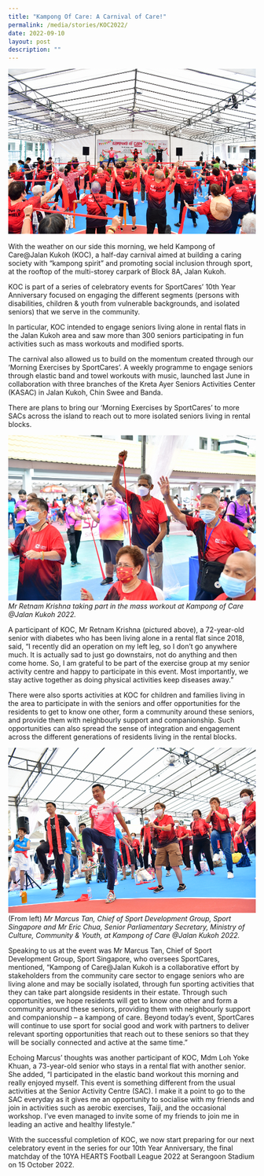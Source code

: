 ```yaml
---
title: "Kampong Of Care: A Carnival of Care!"
permalink: /media/stories/KOC2022/
date: 2022-09-10
layout: post
description: ""
---
```

![](/images/Main%20Photo%20for%20KOC%202022.png)

With the weather on our side this morning, we held Kampong of Care@Jalan Kukoh (KOC), a half-day carnival aimed at building a caring society with “kampong spirit” and promoting social inclusion through sport, at the rooftop of the multi-storey carpark of Block 8A, Jalan Kukoh.

KOC is part of a series of celebratory events for SportCares’ 10th Year Anniversary focused on engaging the different segments (persons with disabilities, children & youth from vulnerable backgrounds, and isolated seniors) that we serve in the community.

In particular, KOC intended to engage seniors living alone in rental flats in the Jalan Kukoh area and saw more than 300 seniors participating in fun activities such as mass workouts and modified sports. 

The carnival also allowed us to build on the momentum created through our ‘Morning Exercises by SportCares’. A weekly programme to engage seniors through elastic band and towel workouts with music, launched last June in collaboration with three branches of the Kreta Ayer Seniors Activities Center (KASAC) in Jalan Kukoh, Chin Swee and Banda. 

There are plans to bring our ‘Morning Exercises by SportCares’ to more SACs across the island to reach out to more isolated seniors living in rental blocks.

 
![](/images/Mr%20Retnam%20Krishna%20at%20KOC%20(resized).jpg)  *Mr Retnam Krishna taking part in the mass workout at Kampong of Care @Jalan Kukoh 2022.*

A participant of KOC, Mr Retnam Krishna (pictured above), a 72-year-old senior with diabetes who has been living alone in a rental flat since 2018, said, “I recently did an operation on my left leg, so I don’t go anywhere much. It is actually sad to just go downstairs, not do anything and then come home. So, I am grateful to be part of the exercise group at my senior activity centre and happy to participate in this event. Most importantly, we stay active together as doing physical activities keep diseases away.”

There were also sports activities at KOC for children and families living in the area to participate in with the seniors and offer opportunities for the residents to get to know one other, form a community around these seniors, and provide them with neighbourly support and companionship. Such opportunities can also spread the sense of integration and engagement across the different generations of residents living in the rental blocks.

![](/images/Marcus%20Tan%20at%20KOC%202022.png)
(From left) *Mr Marcus Tan, Chief of Sport Development Group, Sport Singapore and Mr Eric Chua, Senior Parliamentary Secretary, Ministry of Culture, Community & Youth, at Kampong of Care @Jalan Kukoh 2022.*

Speaking to us at the event was Mr Marcus Tan, Chief of Sport Development Group, Sport Singapore, who oversees SportCares, mentioned, “Kampong of Care@Jalan Kukoh is a collaborative effort by stakeholders from the community care sector to engage seniors who are living alone and may be socially isolated, through fun sporting activities that they can take part alongside residents in their estate. Through such opportunities, we hope residents will get to know one other and form a community around these seniors, providing them with neighbourly support and companionship – a kampong of care. Beyond today’s event, SportCares will continue to use sport for social good and work with partners to deliver relevant sporting opportunities that reach out to these seniors so that they will be socially connected and active at the same time.”

Echoing Marcus’ thoughts was another participant of KOC, Mdm Loh Yoke Khuan, a 73-year-old senior who stays in a rental flat with another senior. She added, “I participated in the elastic band workout this morning and really enjoyed myself. This event is something different from the usual activities at the Senior Activity Centre (SAC). I make it a point to go to the SAC everyday as it gives me an opportunity to socialise with my friends and join in activities such as aerobic exercises, Taiji, and the occasional workshop. I’ve even managed to invite some of my friends to join me in leading an active and healthy lifestyle.”

With the successful completion of KOC, we now start preparing for our next celebratory event in the series for our 10th Year Anniversary, the final matchday of the 10YA HEARTS Football League 2022 at Serangoon Stadium on 15 October 2022.